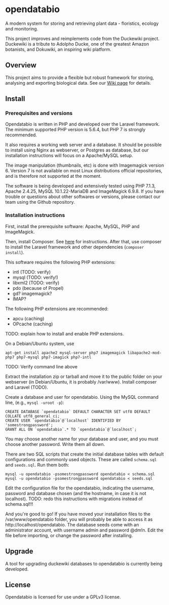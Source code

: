 # opendatabio
A modern system for storing and retrieving plant data - floristics, ecology and monitoring.

This project improves and reimplements code from the Duckewiki project. Duckewiki is a tribute to Adolpho Ducke,
one of the greatest Amazon botanists, and Dokuwiki, an inspiring wiki platform.

## Overview
This project aims to provide a flexible but robust framework for storing, analysing and exporting biological data.
See our [Wiki page](../../wiki) for details.

## Install
### Prerequisites and versions
Opendatabio is written in PHP and developed over the Laravel framework. 
The minimum supported PHP version is 5.6.4, but PHP 7 is 
strongly recommended. 

It also requires a working web server and a database. It should be possible to install using Nginx 
as webserver, or Postgres as database, but our installation instructions will focus on a Apache/MySQL
setup.

The image manipulation (thumbnails, etc) is done with Imagemagick version 6. Version 7 is not available on 
most Linux distributions official repositories, and is therefore not supported at the moment.

The software is being developed and extensively tested using PHP 7.1.3, Apache 2.4.25, 
MySQL 10.1.22-MariaDB and ImageMagick 6.9.8. If you have trouble or questions about other softwares or versions, please
contact our team using the Github repository.

### Installation instructions
First, install the prerequisite software: Apache, MySQL, PHP and ImageMagick.

Then, install Composer. See [here](https://getcomposer.org/download/) for instructions. After that, use
composer to install the Laravel framework and other dependencies (`composer install`).

This software requires the following PHP extensions:
- intl (TODO: verify)
- mysql (TODO: verify!)
- libxml2 (TODO: verify)
- pdo (because of Propel)
- gd? imagemagick?
- IMAP?

The following PHP extensions are recommended:
- apcu (caching)
- OPcache (caching)

TODO: explain how to install and enable PHP extensions.

On a Debian/Ubuntu system, use

```
apt-get install apache2 mysql-server php7 imagemagick libapache2-mod-php7 php7-mysql php7-imagick php7-intl
```

TODO: Verify command line above

Extract the installation zip or tarball and move it to the public folder on your webserver (in Debian/Ubuntu,
it is probably /var/www). Install composer and Laravel (TODO).

Create a database and user for opendatabio. Using the MySQL command line, (e.g., `mysql -uroot -p`):

```
CREATE DATABASE `opendatabio` DEFAULT CHARACTER SET utf8 DEFAULT COLLATE utf8_general_ci;
CREATE USER `opendatabio`@`localhost` IDENTIFIED BY 'somestrongpassword';
GRANT ALL ON `opendatabio`.* TO `opendatabio`@`localhost`;
```

You may choose another name for your database and user, and you must choose another password. Write them all down.

There are two SQL scripts that create the initial database tables with default configurations and commonly used
objects. These are called `schema.sql` and `seeds.sql`. Run them both:

```
mysql -u opendatabio -psomestrongpassword opendatabio < schema.sql
mysql -u opendatabio -psomestrongpassword opendatabio < seeds.sql
```

Edit the configuration file for the opendatabio, indicating the username, password and database chosen (and the hostname,
in case it is not localhost).  TODO: redo this instructions with migrations instead of schema.sql!!!

And you're good to go! If you have moved your installation files to the /var/www/opendatabio folder, you will probably
be able to access it as http://localhost/opendatabio. The database seeds come with an administrator account, with
username admin and password @dm!n. Edit the file before importing, or change the password after installing.

## Upgrade
A tool for upgrading duckewiki databases to opendatabio is currently being developed.

## License
Opendatabio is licensed for use under a GPLv3 license.
